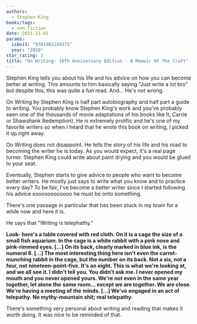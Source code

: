```yaml
---
authors:
  - Stephen King
books/tags:
  - non-fiction
date: 2021-11-01
params:
  isbn13: "9781982159375"
  year: "2020"
star_rating: 3
title: "On Writing: 10Th Anniversary Edition - A Memoir Of The Craft"
---
```


Stephen King tells you about his life and his advice on how you can become
better at writing. This amounts to him basically saying \"Just write a lot bro\"
but despite this, this was quite a fun read. And... He's not wrong.

<!--more-->

On Writing by Stephen King is half part autobiography and half part a guide to
writing. You probably know Stephen King's work and you've probably seen one of
the thousands of movie adaptations of his books like It, Carrie or Shawshank
Redemption). He is extremely prolific and he's one of my favorite writers so
when I heard that he wrote this book on writing, I picked it up right away.

On Writing does not disappoint. He tells the story of his life and his road to
becoming the writer he is today. As you would expect, it's a real page turner.
Stephen King could write about paint drying and you would be glued to your seat.

Eventually, Stephen starts to give advice to people who want to become better
writers. He mostly just says to write what you know and to practice every day?
To be fair, I've become a better writer since I started following his advice
soooooooooooo he must be onto something.

There's one passage in particular that has been stuck in my brain for a while
now and here it is.

He says that "Writing is telephathy."

**Look- here's a table covered with red cloth. On it is a cage the size of a**
**small fish aquarium. In the cage is a white rabbit with a pink nose and**
**pink-rimmed eyes. […] On its back, clearly marked in blue ink, is the numeral 8. […] The most interesting thing here isn't even the carrot-munching**
**rabbit in the cage, but the number on its back. Not a six, not a four, not**
**nineteen-point-five. It's an eight. This is what we're looking at, and we all**
**see it. I didn't tell you. You didn't ask me. I never opened my mouth and you**
**never opened yours. We're not even in the same year together, let alone the**
**same room… except we are together. We are close. We're having a meeting of the**
**minds. […] We've engaged in an act of telepathy. No mythy-mountain shit; real**
**telepathy.**

There's something very personal about writing and reading that makes it worth
doing. It was nice to be reminded of that.
